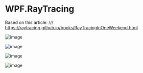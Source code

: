 # WPF.RayTracing
Based on this article:
/// https://raytracing.github.io/books/RayTracingInOneWeekend.html

![image](https://user-images.githubusercontent.com/16039308/194788648-9839c64b-2175-427d-b4d1-bbdf16be3772.png)

![image](https://user-images.githubusercontent.com/16039308/194788714-d2e649b7-cf84-4d73-b61b-fff91febb7dd.png)

![image](https://user-images.githubusercontent.com/16039308/194788540-4a9025e4-b43b-4e72-939a-70c2eaa9936d.png)

![image](https://user-images.githubusercontent.com/16039308/194788310-97810a49-55ab-4f9c-9057-ab60a755a334.png)

